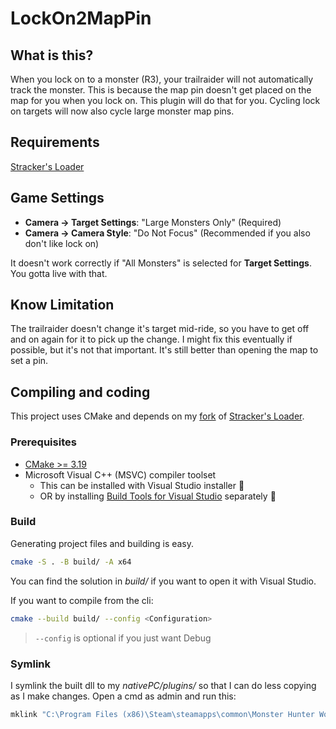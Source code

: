 # LockOn2MapPin

## What is this?

When you lock on to a monster (R3), your trailraider will not automatically track the monster.
This is because the map pin doesn't get placed on the map for you when you lock on.
This plugin will do that for you. Cycling lock on targets will now also cycle large monster map pins.

## Requirements

[Stracker's Loader](https://www.nexusmods.com/monsterhunterworld/mods/1982)

## Game Settings

- **Camera -> Target Settings**: "Large Monsters Only" (Required)
- **Camera -> Camera Style**: "Do Not Focus" (Recommended if you also don't like lock on)

It doesn't work correctly if "All Monsters" is selected for **Target Settings**. You gotta live with that.

## Know Limitation

The trailraider doesn't change it's target mid-ride,
so you have to get off and on again for it to pick up the change.
I might fix this eventually if possible, but it's not that important.
It's still better than opening the map to set a pin.

## Compiling and coding

This project uses CMake and depends on my [fork](https://github.com/ForksKnivesAndSpoons/MHW-QuestLoader) of [Stracker's Loader](https://github.com/Strackeror/MHW-QuestLoader).

### Prerequisites

- [CMake >= 3.19](https://cmake.org/download/)
- Microsoft Visual C++ (MSVC) compiler toolset
  - This can be installed with Visual Studio installer :vomiting_face:
  - OR by installing [Build Tools for Visual Studio](https://visualstudio.microsoft.com/downloads/#other) separately :muscle:

### Build

Generating project files and building is easy.

```bash
cmake -S . -B build/ -A x64
```

You can find the solution in _build/_ if you want to open it with Visual Studio.

If you want to compile from the cli:

```bash
cmake --build build/ --config <Configuration>
```

> `--config` is optional if you just want Debug

### Symlink

I symlink the built dll to my _nativePC/plugins/_ so that I can do less copying as I make changes. Open a cmd as admin and run this:

```cmd
mklink "C:\Program Files (x86)\Steam\steamapps\common\Monster Hunter World\nativePC\plugins\LockOn2MapPin.dll" "%cd%\build\src\Debug\LockOn2MapPin.dll"
```
